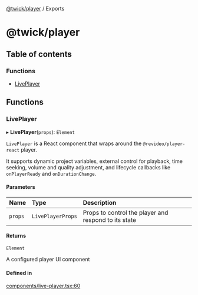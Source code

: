 [@twick/player](README.md) / Exports

# @twick/player

## Table of contents

### Functions

- [LivePlayer](modules.md#liveplayer)

## Functions

### LivePlayer

▸ **LivePlayer**(`props`): `Element`

`LivePlayer` is a React component that wraps around the `@revideo/player-react` player.

It supports dynamic project variables, external control for playback, time seeking,
volume and quality adjustment, and lifecycle callbacks like `onPlayerReady` and `onDurationChange`.

#### Parameters

| Name | Type | Description |
| :------ | :------ | :------ |
| `props` | `LivePlayerProps` | Props to control the player and respond to its state |

#### Returns

`Element`

A configured player UI component

#### Defined in

[components/live-player.tsx:60](https://github.com/ncounterspecialist/twick/blob/322058f5130be7eb0f94cfb23a9e57764d22f682/packages/player/src/components/live-player.tsx#L60)
